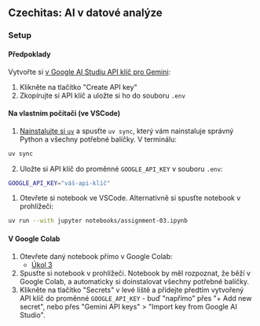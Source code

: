 ## Czechitas: AI v datové analýze

### Setup

#### Předpoklady

Vytvořte si [v Google AI Studiu API klíč pro Gemini](https://aistudio.google.com/apikey):

1. Klikněte na tlačítko "Create API key"
2. Zkopírujte si API klíč a uložte si ho do souboru `.env`

#### Na vlastním počítači (ve VSCode)

1. [Nainstalujte si `uv`](https://docs.astral.sh/uv/getting-started/installation/) a spusťte `uv sync`, který vám nainstaluje správný Python a všechny potřebné balíčky. V terminálu:

```bash
uv sync
```

2. Uložte si API klíč do proměnné `GOOGLE_API_KEY` v souboru `.env`:

```bash
GOOGLE_API_KEY="váš-api-klíč"
```

1. Otevřete si notebook ve VSCode. Alternativně si spusťte notebook v prohlížeči:

```bash
uv run --with jupyter notebooks/assignment-03.ipynb
```

#### V Google Colab

1. Otevřete daný notebook přímo v Google Colab:
    - [Úkol 3](https://colab.research.google.com/github/shippy/czechitas-ai-data/blob/main/notebooks/assignment-03.ipynb)
2. Spusťte si notebook v prohlížeči. Notebook by měl rozpoznat, že běží v Google Colab, a automaticky si doinstalovat všechny potřebné balíčky.
3. Klikněte na tlačítko "Secrets" v levé liště a přidejte předtím vytvořený API klíč do proměnné `GOOGLE_API_KEY` - buď "napřímo" přes "+ Add new secret", nebo přes "Gemini API keys" > "Import key from Google AI Studio".